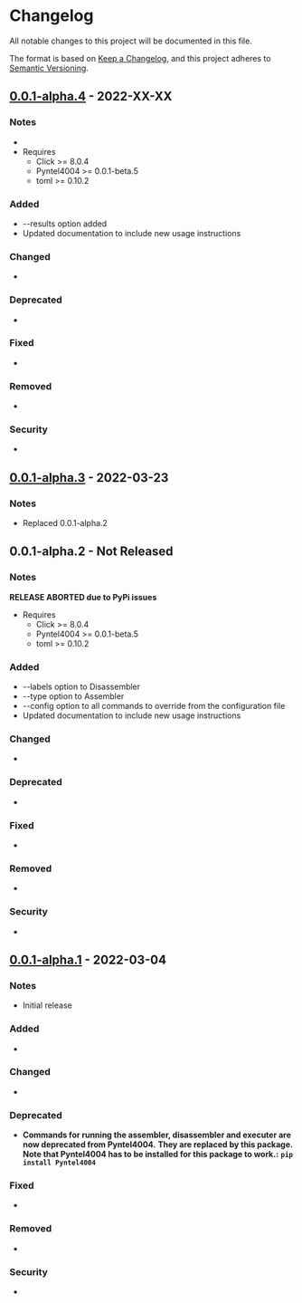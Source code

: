 # Changelog
All notable changes to this project will be documented in this file.

The format is based on [Keep a Changelog](https://keepachangelog.com/en/1.0.0/),
and this project adheres to [Semantic Versioning](https://semver.org/spec/v2.0.0.html).

## [0.0.1-alpha.4](https://pypi.org/project/Pyntel4004-cli/0.0.1a4/) - 2022-XX-XX

### Notes
- 
- Requires
  - Click >= 8.0.4
  - Pyntel4004 >= 0.0.1-beta.5
  - toml >= 0.10.2
### Added
- --results option added
- Updated documentation to include new usage instructions
### Changed
- 
### Deprecated
- 
### Fixed
-
### Removed
-
### Security
-

## [0.0.1-alpha.3](https://pypi.org/project/Pyntel4004-cli/0.0.1a3/) - 2022-03-23

### Notes
- Replaced 0.0.1-alpha.2

## 0.0.1-alpha.2 - Not Released

### Notes
 **RELEASE ABORTED due to PyPi issues**
- Requires
  - Click >= 8.0.4
  - Pyntel4004 >= 0.0.1-beta.5
  - toml >= 0.10.2
### Added
- --labels option to Disassembler
- --type option to Assembler
- --config option to all commands to override from the configuration file
- Updated documentation to include new usage instructions
### Changed
- 
### Deprecated
- 
### Fixed
-
### Removed
-
### Security
-

## [0.0.1-alpha.1](https://pypi.org/project/Pyntel4004-cli/0.0.1a1/) - 2022-03-04

### Notes
- Initial release
### Added
- 
### Changed
- 
### Deprecated
- **Commands for running the assembler, disassembler and executer are now deprecated from Pyntel4004.**
  **They are replaced by this package.** 
  **Note that Pyntel4004 has to be installed for this package to work.:** 
  **`pip install Pyntel4004`**
### Fixed
-
### Removed
-
### Security
-
